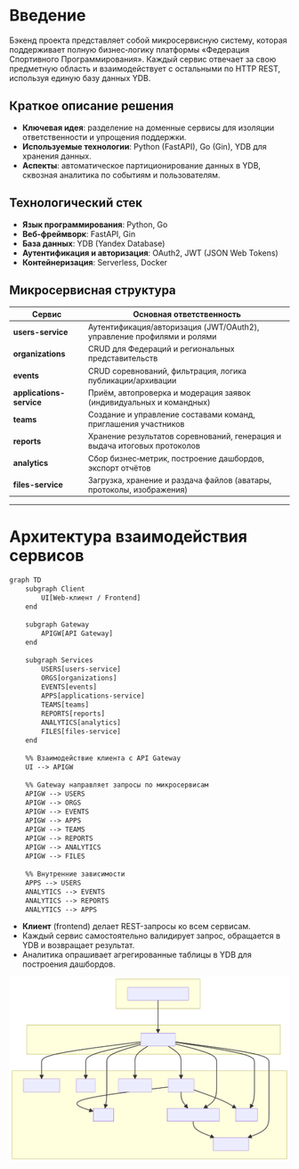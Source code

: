 # Введение

Бэкенд проекта представляет собой микросервисную систему, которая поддерживает полную бизнес‑логику платформы «Федерация Спортивного Программирования». Каждый сервис отвечает за свою предметную область и взаимодействует с остальными по HTTP REST, используя единую базу данных YDB.

## Краткое описание решения

- **Ключевая идея**: разделение на доменные сервисы для изоляции ответственности и упрощения поддержки.
- **Используемые технологии**: Python (FastAPI), Go (Gin), YDB для хранения данных.
- **Аспекты**: автоматическое партиционирование данных в YDB, сквозная аналитика по событиям и пользователям.

## Технологический стек

- **Язык программирования**: Python, Go
- **Веб-фреймворк**: FastAPI, Gin
- **База данных**: YDB (Yandex Database)
- **Аутентификация и авторизация**: OAuth2, JWT (JSON Web Tokens)
- **Контейнеризация**: Serverless, Docker

## Микросервисная структура

| Сервис                   | Основная ответственность                                                                 |
|--------------------------|-------------------------------------------------------------------------------------------|
| **users-service**        | Аутентификация/авторизация (JWT/OAuth2), управление профилями и ролями                     |
| **organizations**        | CRUD для Федераций и региональных представительств                                        |
| **events**               | CRUD соревнований, фильтрация, логика публикации/архивации                                 |
| **applications-service** | Приём, автопроверка и модерация заявок (индивидуальных и командных)                        |
| **teams**                | Создание и управление составами команд, приглашения участников                             |
| **reports**              | Хранение результатов соревнований, генерация и выдача итоговых протоколов                   |
| **analytics**            | Сбор бизнес‑метрик, построение дашбордов, экспорт отчётов                                   |
| **files-service**        | Загрузка, хранение и раздача файлов (аватары, протоколы, изображения)                       |

---

# Архитектура взаимодействия сервисов

```mermaid
graph TD
    subgraph Client
        UI[Web-клиент / Frontend]
    end

    subgraph Gateway
        APIGW[API Gateway]
    end

    subgraph Services
        USERS[users-service]
        ORGS[organizations]
        EVENTS[events]
        APPS[applications-service]
        TEAMS[teams]
        REPORTS[reports]
        ANALYTICS[analytics]
        FILES[files-service]
    end

    %% Взаимодействие клиента с API Gateway
    UI --> APIGW

    %% Gateway направляет запросы по микросервисам
    APIGW --> USERS
    APIGW --> ORGS
    APIGW --> EVENTS
    APIGW --> APPS
    APIGW --> TEAMS
    APIGW --> REPORTS
    APIGW --> ANALYTICS
    APIGW --> FILES

    %% Внутренние зависимости
    APPS --> USERS
    ANALYTICS --> EVENTS
    ANALYTICS --> REPORTS
    ANALYTICS --> APPS

```

- **Клиент** (frontend) делает REST-запросы ко всем сервисам.
- Каждый сервис самостоятельно валидирует запрос, обращается в YDB и возвращает результат.
- Аналитика опрашивает агрегированные таблицы в YDB для построения дашбордов.

![alt text](<diagram.svg>)
